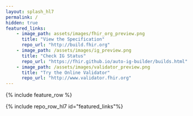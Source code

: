 ```yaml
---
layout: splash_hl7
permalink: /
hidden: true
featured_links:
    - image_path: assets/images/fhir_org_preview.png
      title: "View the Specification"
      repo_url: "http://build.fhir.org"
    - image_path: /assets/images/ig_preview.png
      title: "Check IG Status"
      repo_url: "https://fhir.github.io/auto-ig-builder/builds.html"
    - image_path: /assets/images/validator_preview.png
      title: "Try the Online Validator"
      repo_url: "http://www.validator.fhir.org"
---
```


{% include feature_row %}

{% include repo_row_hl7 id="featured_links"%}
